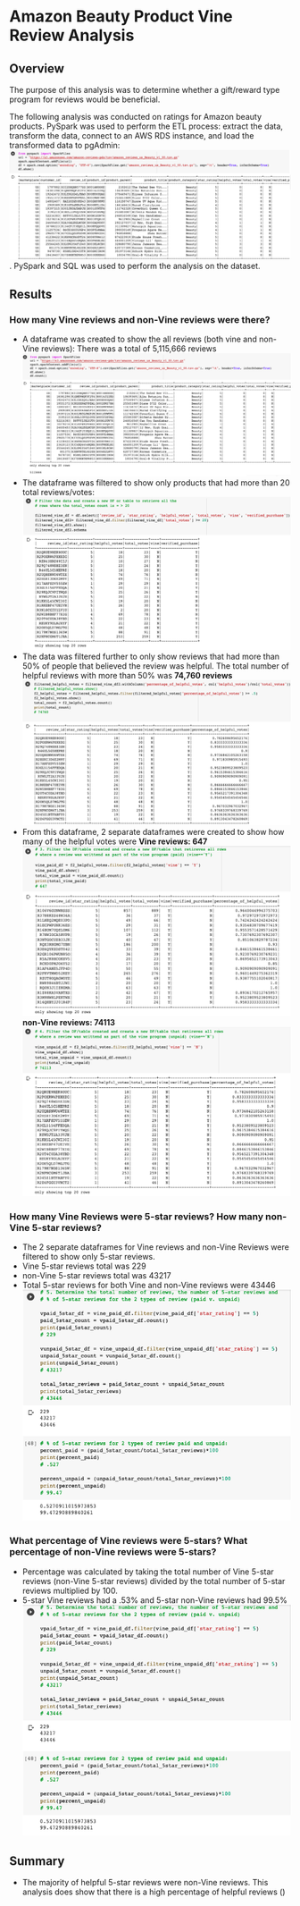 # **Amazon Beauty Product Vine Review Analysis**

## **Overview**
The purpose of this analysis was to determine whether a gift/reward type program for reviews would be beneficial. 

The following analysis was conducted on ratings for Amazon beauty products. PySpark was used to perform the ETL process: extract the data, transform the data, connect to an AWS RDS instance, and load the transformed data to pgAdmin: ![dataset](https://github.com/tutran90/Amazon_Vine_Analysis/blob/main/Amazon_Beauty_Products_Data.png).
PySpark and SQL was used to perform the analysis on the dataset. 

## **Results**

### How many Vine reviews and non-Vine reviews were there? 
- A dataframe was created to show the all reviews (both vine and non-Vine reviews): There was a total of 5,115,666 reviews ![image](https://github.com/tutran90/Amazon_Vine_Analysis/blob/main/Updated_Amazon_dataset_png.png)
- The dataframe was filtered to show only products that had more than 20 total reviews/votes:  ![dataframe](https://github.com/tutran90/Amazon_Vine_Analysis/blob/main/filtered_vine_df.png)
- The data was filtered further to only show reviews that had more than 50% of people that believed the review was helpful. The total number of helpful reviews with more than 50% was **74,760 reviews** ![dataframe](https://github.com/tutran90/Amazon_Vine_Analysis/blob/main/helpful_votes_df.png)
- From this dataframe, 2 separate dataframes were created to show how many of the helpful votes were **Vine reviews: 647** ![dataframe](https://github.com/tutran90/Amazon_Vine_Analysis/blob/main/paid_vine_df.png) **non-Vine reviews: 74113** ![dataframe](https://github.com/tutran90/Amazon_Vine_Analysis/blob/main/unpaid_votes_df.png)

### How many Vine Reviews were 5-star reviews? How many non-Vine 5-star reviews?
- The 2 separate dataframes for Vine reviews and non-Vine Reviews were filtered to show only 5-star reviews. 
- Vine 5-star reviews total was 229 
- non-Vine 5-star reviews total was 43217 
- Total 5-star reviews for both Vine and non-Vine reviews were 43446 
![image](https://github.com/tutran90/Amazon_Vine_Analysis/blob/main/Analysis_code.png)

### What percentage of Vine reviews were 5-stars? What percentage of non-Vine reviews were 5-stars? 
- Percentage was calculated by taking the total number of Vine 5-star reviews (non-Vine 5-star reviews) divided by the total number of 5-star reviews multiplied by 100. 
- 5-star Vine reviews had a .53% and 5-star non-Vine reviews had 99.5% 
![image](https://github.com/tutran90/Amazon_Vine_Analysis/blob/main/Analysis_code.png)

## **Summary**
- The majority of helpful 5-star reviews were non-Vine reviews. This analysis does show that there is a high percentage of helpful reviews ()
